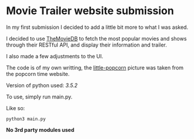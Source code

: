 
# Movie Trailer website submission

In my first submission I decided to add a little bit more to what I was asked.

I decided to use [TheMovieDB](https://www.themoviedb.org/) to fetch the most popular movies and shows through their RESTful API, and display their information and trailer.

I also made a few adjustments to the UI.

The code is of my own writting, the [little-popcorn](https://popcorntime.sh/images/logo-valentines.png) picture was taken from the popcorn time website.

Version of python used: *3.5.2*

To use, simply run main.py.
 
 Like so: 
 
 `python3 main.py`

**No 3rd party modules used**
